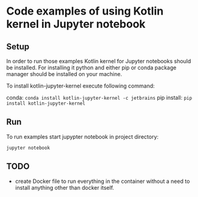 # Code examples of using Kotlin kernel in Jupyter notebook

## Setup

In order to run those examples Kotlin kernel for Jupyter notebooks should be installed. For installing it python and either pip or conda package manager should be installed on your machine.

To install kotlin-jupyter-kernel execute following command:

conda: `conda install kotlin-jupyter-kernel -c jetbrains`
pip install: `pip install kotlin-jupyter-kernel`

## Run

To run examples start jupypter notebook in project directory:

```
jupyter notebook
```

## TODO

- create Docker file to run everything in the container without a need to install anything other than docker itself.